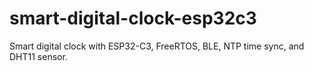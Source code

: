# smart-digital-clock-esp32c3
Smart digital clock with ESP32-C3, FreeRTOS, BLE, NTP time sync, and DHT11 sensor.
